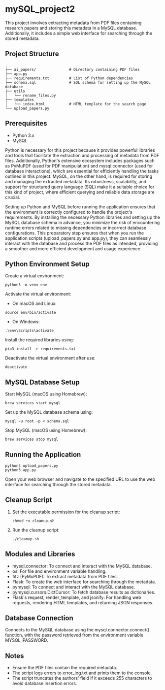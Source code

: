 # mySQL_project2
This project involves extracting metadata from PDF files containing research papers and storing this metadata in a MySQL database. Additionally, it includes a simple web interface for searching through the stored metadata.

## Project Structure
```
.
├── ai_papers/               # Directory containing PDF files
├── app.py
├── requirements.txt         # List of Python dependencies
├── schema.sql               # SQL schema for setting up the MySQL database
├── utils
│   └── rename_files.py
├── templates
│   └── index.html           # HTML template for the search page
└── upload_papers.py
```
## Prerequisites
- Python 3.x
- MySQL

Python is necessary for this project because it provides powerful libraries and tools that facilitate the extraction and processing of metadata from PDF files. Additionally, Python's extensive ecosystem includes packages such as PyMuPDF (used for PDF manipulation) and mysql.connector (used for database interactions), which are essential for efficiently handling the tasks outlined in this project. MySQL, on the other hand, is required for storing and managing the extracted metadata. Its robustness, scalability, and support for structured query language (SQL) make it a suitable choice for this kind of project, where efficient querying and reliable data storage are crucial.

Setting up Python and MySQL before running the application ensures that the environment is correctly configured to handle the project's requirements. By installing the necessary Python libraries and setting up the MySQL database schema in advance, you minimize the risk of encountering runtime errors related to missing dependencies or incorrect database configurations. This preparatory step ensures that when you run the application scripts (upload_papers.py and app.py), they can seamlessly interact with the database and process the PDF files as intended, providing a smoother and more efficient development and usage experience.

## Python Environment Setup
Create a virtual environment:
```
python3 -m venv env
```
Activate the virtual environment:

- On macOS and Linux:
```
source env/bin/activate
```
- On Windows:
```
.\env\Scripts\activate
```
Install the required libraries using:
```
pip3 install -r requirements.txt
```
Deactivate the virtual environment after use:
```
deactivate
```
## MySQL Database Setup
Start MySQL (macOS using Homebrew):
```
brew services start mysql
```
Set up the MySQL database schema using:
```
mysql -u root -p < schema.sql
```
Stop MySQL (macOS using Homebrew):
```
brew services stop mysql
```
## Running the Application
```
python3 upload_papers.py
python3 app.py
```
Open your web browser and navigate to the specified URL to use the web interface for searching through the stored metadata.
## Cleanup Script

1. Set the executable permission for the cleanup script:
    ```
    chmod +x cleanup.sh
    ```

2. Run the cleanup script:
    ```
    ./cleanup.sh
    ```

## Modules and Libraries
* mysql.connector: To connect and interact with the MySQL database.
* os: For file and environment variable handling.
* fitz (PyMuPDF): To extract metadata from PDF files.
* Flask: To create the web interface for searching through the metadata.
* pymysql: To connect and interact with the MySQL database.
* pymysql.cursors.DictCursor: To fetch database results as dictionaries.
* Flask's request, render_template, and jsonify: For handling web requests, rendering HTML templates, and returning JSON responses.

## Database Connection
Connects to the MySQL database using the mysql.connector.connect() function, with the password retrieved from the environment variable MYSQL_PASSWORD.

## Notes
- Ensure the PDF files contain the required metadata.
- The script logs errors to error_log.txt and prints them to the console.
- The script truncates the authors' field if it exceeds 255 characters to avoid database insertion errors.

